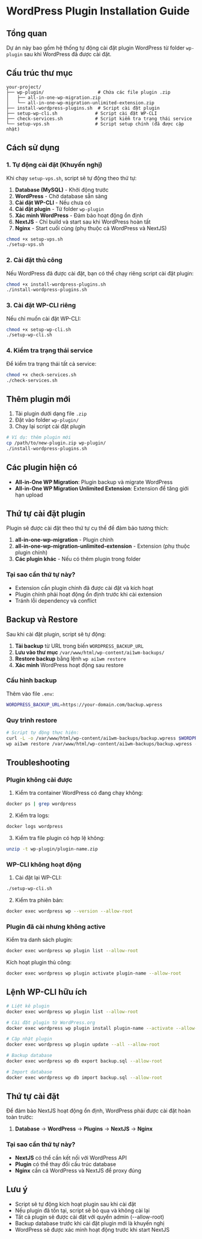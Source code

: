 # WordPress Plugin Installation Guide

## Tổng quan

Dự án này bao gồm hệ thống tự động cài đặt plugin WordPress từ folder `wp-plugin` sau khi WordPress đã được cài đặt.

## Cấu trúc thư mục

```
your-project/
├── wp-plugin/                    # Chứa các file plugin .zip
│   ├── all-in-one-wp-migration.zip
│   └── all-in-one-wp-migration-unlimited-extension.zip
├── install-wordpress-plugins.sh  # Script cài đặt plugin
├── setup-wp-cli.sh              # Script cài đặt WP-CLI
├── check-services.sh            # Script kiểm tra trạng thái service
└── setup-vps.sh                 # Script setup chính (đã được cập nhật)
```

## Cách sử dụng

### 1. Tự động cài đặt (Khuyến nghị)

Khi chạy `setup-vps.sh`, script sẽ tự động theo thứ tự:

1. **Database (MySQL)** - Khởi động trước
2. **WordPress** - Chờ database sẵn sàng
3. **Cài đặt WP-CLI** - Nếu chưa có
4. **Cài đặt plugin** - Từ folder `wp-plugin`
5. **Xác minh WordPress** - Đảm bảo hoạt động ổn định
6. **NextJS** - Chỉ build và start sau khi WordPress hoàn tất
7. **Nginx** - Start cuối cùng (phụ thuộc cả WordPress và NextJS)

```bash
chmod +x setup-vps.sh
./setup-vps.sh
```

### 2. Cài đặt thủ công

Nếu WordPress đã được cài đặt, bạn có thể chạy riêng script cài đặt plugin:

```bash
chmod +x install-wordpress-plugins.sh
./install-wordpress-plugins.sh
```

### 3. Cài đặt WP-CLI riêng

Nếu chỉ muốn cài đặt WP-CLI:

```bash
chmod +x setup-wp-cli.sh
./setup-wp-cli.sh
```

### 4. Kiểm tra trạng thái service

Để kiểm tra trạng thái tất cả service:

```bash
chmod +x check-services.sh
./check-services.sh
```

## Thêm plugin mới

1. Tải plugin dưới dạng file `.zip`
2. Đặt vào folder `wp-plugin/`
3. Chạy lại script cài đặt plugin

```bash
# Ví dụ: thêm plugin mới
cp /path/to/new-plugin.zip wp-plugin/
./install-wordpress-plugins.sh
```

## Các plugin hiện có

-   **All-in-One WP Migration**: Plugin backup và migrate WordPress
-   **All-in-One WP Migration Unlimited Extension**: Extension để tăng giới hạn upload

## Thứ tự cài đặt plugin

Plugin sẽ được cài đặt theo thứ tự cụ thể để đảm bảo tương thích:

1. **all-in-one-wp-migration** - Plugin chính
2. **all-in-one-wp-migration-unlimited-extension** - Extension (phụ thuộc plugin chính)
3. **Các plugin khác** - Nếu có thêm plugin trong folder

### Tại sao cần thứ tự này?

-   Extension cần plugin chính đã được cài đặt và kích hoạt
-   Plugin chính phải hoạt động ổn định trước khi cài extension
-   Tránh lỗi dependency và conflict

## Backup và Restore

Sau khi cài đặt plugin, script sẽ tự động:

1. **Tải backup** từ URL trong biến `WORDPRESS_BACKUP_URL`
2. **Lưu vào thư mục** `/var/www/html/wp-content/ai1wm-backups/`
3. **Restore backup** bằng lệnh `wp ai1wm restore`
4. **Xác minh** WordPress hoạt động sau restore

### Cấu hình backup

Thêm vào file `.env`:

```bash
WORDPRESS_BACKUP_URL=https://your-domain.com/backup.wpress
```

### Quy trình restore

```bash
# Script tự động thực hiện:
curl -L -o /var/www/html/wp-content/ai1wm-backups/backup.wpress $WORDPRESS_BACKUP_URL
wp ai1wm restore /var/www/html/wp-content/ai1wm-backups/backup.wpress --allow-root
```

## Troubleshooting

### Plugin không cài được

1. Kiểm tra container WordPress có đang chạy không:

```bash
docker ps | grep wordpress
```

2. Kiểm tra logs:

```bash
docker logs wordpress
```

3. Kiểm tra file plugin có hợp lệ không:

```bash
unzip -t wp-plugin/plugin-name.zip
```

### WP-CLI không hoạt động

1. Cài đặt lại WP-CLI:

```bash
./setup-wp-cli.sh
```

2. Kiểm tra phiên bản:

```bash
docker exec wordpress wp --version --allow-root
```

### Plugin đã cài nhưng không active

Kiểm tra danh sách plugin:

```bash
docker exec wordpress wp plugin list --allow-root
```

Kích hoạt plugin thủ công:

```bash
docker exec wordpress wp plugin activate plugin-name --allow-root
```

## Lệnh WP-CLI hữu ích

```bash
# Liệt kê plugin
docker exec wordpress wp plugin list --allow-root

# Cài đặt plugin từ WordPress.org
docker exec wordpress wp plugin install plugin-name --activate --allow-root

# Cập nhật plugin
docker exec wordpress wp plugin update --all --allow-root

# Backup database
docker exec wordpress wp db export backup.sql --allow-root

# Import database
docker exec wordpress wp db import backup.sql --allow-root
```

## Thứ tự cài đặt

Để đảm bảo NextJS hoạt động ổn định, WordPress phải được cài đặt hoàn toàn trước:

1. **Database** → **WordPress** → **Plugins** → **NextJS** → **Nginx**

### Tại sao cần thứ tự này?

-   **NextJS** có thể cần kết nối với WordPress API
-   **Plugin** có thể thay đổi cấu trúc database
-   **Nginx** cần cả WordPress và NextJS để proxy đúng

## Lưu ý

-   Script sẽ tự động kích hoạt plugin sau khi cài đặt
-   Nếu plugin đã tồn tại, script sẽ bỏ qua và không cài lại
-   Tất cả plugin sẽ được cài đặt với quyền admin (--allow-root)
-   Backup database trước khi cài đặt plugin mới là khuyến nghị
-   WordPress sẽ được xác minh hoạt động trước khi start NextJS
